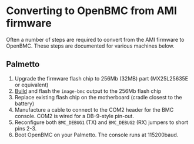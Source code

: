 # Converting to OpenBMC from AMI firmware #

Often a number of steps are required to convert from the AMI firmware to
OpenBMC. These steps are documented for various machines below.

## Palmetto ##

1. Upgrade the firmware flash chip to 256Mb (32MB) part (MX25L25635E or equivalent)
2. [Build](cheatsheet.md#building-for-palmetto) and flash the `image-bmc`
   output to the 256Mb flash chip
3. Replace existing flash chip on the motherboard (cradle closest to the battery)
4. Manufacture a cable to connect to the COM2 header for the BMC console. COM2
   is wired for a DB-9-style pin-out.
5. Reconfigure both `BMC_DEBUG1` (TX) and `BMC_DEBUG2` (RX) jumpers to short
   pins 2-3.
6. Boot OpenBMC on your Palmetto. The console runs at 115200baud.
